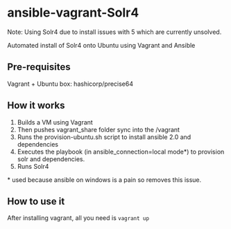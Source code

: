 # ansible-vagrant-Solr4

Note: Using Solr4 due to install issues with 5 which are currently unsolved.

Automated install of Solr4 onto Ubuntu using Vagrant and Ansible

## Pre-requisites 
Vagrant + Ubuntu box: hashicorp/precise64

## How it works
1. Builds a VM using Vagrant 
2. Then pushes vagrant_share folder sync into the /vagrant
3. Runs the provision-ubuntu.sh script to install ansible 2.0 and dependencies
4. Executes the playbook (in ansible_connection=local mode*) to provision solr and dependencies.
5. Runs Solr4

\* used because ansible on windows is a pain so removes this issue.

## How to use it
After installing vagrant, all you need is `vagrant up`
